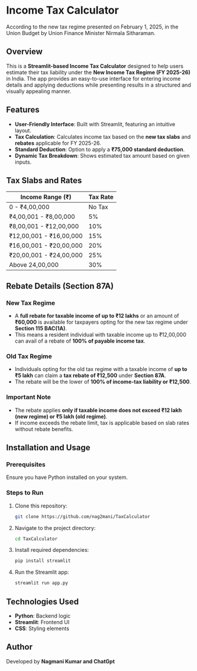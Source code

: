 # Income Tax Calculator
According to the new tax regime presented on February 1, 2025, in the Union Budget by Union Finance Minister Nirmala Sitharaman.

## Overview
This is a **Streamlit-based Income Tax Calculator** designed to help users estimate their tax liability under the **New Income Tax Regime (FY 2025-26)** in India. The app provides an easy-to-use interface for entering income details and applying deductions while presenting results in a structured and visually appealing manner.

## Features
- **User-Friendly Interface**: Built with Streamlit, featuring an intuitive layout.
- **Tax Calculation**: Calculates income tax based on the **new tax slabs** and **rebates** applicable for FY 2025-26.
- **Standard Deduction**: Option to apply a **₹75,000 standard deduction**.
- **Dynamic Tax Breakdown**: Shows estimated tax amount based on given inputs.

## Tax Slabs and Rates
| Income Range (₹) | Tax Rate |
|------------------|---------|
| 0 - ₹4,00,000    | No Tax  |
| ₹4,00,001 - ₹8,00,000 | 5% |
| ₹8,00,001 - ₹12,00,000 | 10% |
| ₹12,00,001 - ₹16,00,000 | 15% |
| ₹16,00,001 - ₹20,00,000 | 20% |
| ₹20,00,001 - ₹24,00,000 | 25% |
| Above 24,00,000 | 30% |

## Rebate Details (Section 87A)
### New Tax Regime
- A **full rebate for taxable income of up to ₹12 lakhs** or an amount of **₹60,000** is available for taxpayers opting for the new tax regime under **Section 115 BAC(1A)**.
- This means a resident individual with taxable income up to ₹12,00,000 can avail of a rebate of **100% of payable income tax**.

### Old Tax Regime
- Individuals opting for the old tax regime with a taxable income of **up to ₹5 lakh** can claim a **tax rebate of ₹12,500** under **Section 87A**.
- The rebate will be the lower of **100% of income-tax liability or ₹12,500**.

### Important Note
- The rebate applies **only if taxable income does not exceed ₹12 lakh (new regime) or ₹5 lakh (old regime)**.
- If income exceeds the rebate limit, tax is applicable based on slab rates without rebate benefits.

## Installation and Usage
### Prerequisites
Ensure you have Python installed on your system.

### Steps to Run
1. Clone this repository:
   ```bash
   git clone https://github.com/nag2mani/TaxCalculator
   ```
2. Navigate to the project directory:
   ```bash
   cd TaxCalculator
   ```
3. Install required dependencies:
   ```bash
   pip install streamlit
   ```
4. Run the Streamlit app:
   ```bash
   streamlit run app.py
   ```

## Technologies Used
- **Python**: Backend logic
- **Streamlit**: Frontend UI
- **CSS**: Styling elements

## Author
Developed by **Nagmani Kumar and ChatGpt**
